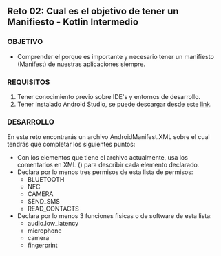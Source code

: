 ## Reto 02: Cual es el objetivo de tener un Manifiesto - Kotlin Intermedio

### OBJETIVO

- Comprender el porque es importante y necesario tener un manifiesto (Manifest) de nuestras aplicaciones siempre.

### REQUISITOS

1. Tener conocimiento previo sobre IDE's y entornos de desarrollo.
2. Tener Instalado Android Studio, se puede descargar desde este [link](https://developer.android.com/studio).

### DESARROLLO

En este reto encontrarás un archivo AndroidManifest.XML sobre el cual tendrás que completar los siguientes puntos:

- Con los elementos que tiene el archivo actualmente, usa los comentarios en XML (<!-- comment -->) para describir cada elemento declarado.
- Declara por lo menos tres permisos de esta lista de permisos: 
	- BLUETOOTH
	- NFC
	- CAMERA
	- SEND_SMS
	- READ_CONTACTS
- Declara por lo menos 3 funciones fisicas o de software de esta lista:
	- audio.low_latency
	- microphone
	- camera
	- fingerprint
